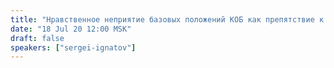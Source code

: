 ```yaml
---
title: "Нравственное неприятие базовых положений КОБ как препятствие к её освоению"
date: "18 Jul 20 12:00 MSK"
draft: false
speakers: ["sergei-ignatov"]
---
```

